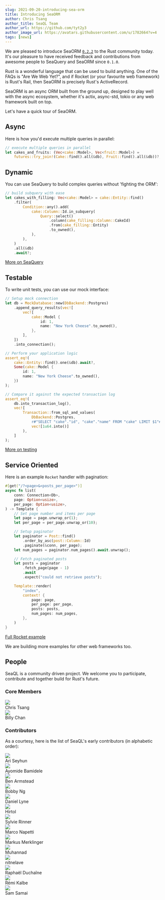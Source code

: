 ```yaml
---
slug: 2021-09-20-introducing-sea-orm
title: Introducing SeaORM
author: Chris Tsang
author_title: SeaQL Team
author_url: https://github.com/tyt2y3
author_image_url: https://avatars.githubusercontent.com/u/1782664?v=4
tags: [news]
---
```


We are pleased to introduce SeaORM [`0.2.2`](https://github.com/SeaQL/sea-orm/releases/tag/0.2.2) to the Rust community today. It's our pleasure to have received feedback and contributions from awesome people to SeaQuery and SeaORM since `0.1.0`.

Rust is a wonderful language that can be used to build anything. One of the FAQs is "Are We Web Yet?", and if Rocket (or your favourite web framework) is Rust's Rail, then SeaORM is precisely Rust's ActiveRecord.

SeaORM is an async ORM built from the ground up, designed to play well with the async ecosystem, whether it's actix, async-std, tokio or any web framework built on top.

Let's have a quick tour of SeaORM.

## Async

Here is how you'd execute multiple queries in parallel:

```rust
// execute multiple queries in parallel
let cakes_and_fruits: (Vec<cake::Model>, Vec<fruit::Model>) =
    futures::try_join!(Cake::find().all(&db), Fruit::find().all(&db))?;
```

## Dynamic

You can use SeaQuery to build complex queries without 'fighting the ORM':

```rust
// build subquery with ease
let cakes_with_filling: Vec<cake::Model> = cake::Entity::find()
    .filter(
        Condition::any().add(
            cake::Column::Id.in_subquery(
                Query::select()
                    .column(cake_filling::Column::CakeId)
                    .from(cake_filling::Entity)
                    .to_owned(),
            ),
        ),
    )
    .all(&db)
    .await?;
```

[More on SeaQuery](https://docs.rs/sea-query/*/sea_query/)

## Testable

To write unit tests, you can use our mock interface:

```rust
// Setup mock connection
let db = MockDatabase::new(DbBackend::Postgres)
    .append_query_results(vec![
        vec![
            cake::Model {
                id: 1,
                name: "New York Cheese".to_owned(),
            },
        ],
    ])
    .into_connection();

// Perform your application logic
assert_eq!(
    cake::Entity::find().one(&db).await?,
    Some(cake::Model {
        id: 1,
        name: "New York Cheese".to_owned(),
    })
);

// Compare it against the expected transaction log
assert_eq!(
    db.into_transaction_log(),
    vec![
        Transaction::from_sql_and_values(
            DbBackend::Postgres,
            r#"SELECT "cake"."id", "cake"."name" FROM "cake" LIMIT $1"#,
            vec![1u64.into()]
        ),
    ]
);
```

[More on testing](https://www.sea-ql.org/SeaORM/docs/write-test/mock)

## Service Oriented

Here is an example `Rocket` handler with pagination:

```rust
#[get("/?<page>&<posts_per_page>")]
async fn list(
    conn: Connection<Db>,
    page: Option<usize>,
    per_page: Option<usize>,
) -> Template {
    // Set page number and items per page
    let page = page.unwrap_or(1);
    let per_page = per_page.unwrap_or(10);

    // Setup paginator
    let paginator = Post::find()
        .order_by_asc(post::Column::Id)
        .paginate(&conn, per_page);
    let num_pages = paginator.num_pages().await.unwrap();

    // Fetch paginated posts
    let posts = paginator
        .fetch_page(page - 1)
        .await
        .expect("could not retrieve posts");

    Template::render(
        "index",
        context! {
            page: page,
            per_page: per_page,
            posts: posts,
            num_pages: num_pages,
        },
    )
}
```

[Full Rocket example](https://github.com/SeaQL/sea-orm/tree/master/examples/rocket_example)

We are building more examples for other web frameworks too.

## People

SeaQL is a community driven project. We welcome you to participate, contribute and together build for Rust's future.

### Core Members

<div class="container">
    <div class="row">
        <div class="col col--3 margin-bottom--md">
            <div class="avatar">
                <a class="avatar__photo-link avatar__photo avatar__photo--sm" href="https://github.com/tyt2y3">
                    <img src="https://avatars.githubusercontent.com/u/1782664?v=4" />
                </a>
                <div class="avatar__intro">
                    <div class="avatar__name">
                        Chris Tsang
                    </div>
                </div>
            </div>
        </div>
        <div class="col col--3 margin-bottom--md">
            <div class="avatar">
                <a class="avatar__photo-link avatar__photo avatar__photo--sm" href="https://github.com/billy1624">
                    <img src="https://avatars.githubusercontent.com/u/30400950?v=4" />
                </a>
                <div class="avatar__intro">
                    <div class="avatar__name">
                        Billy Chan
                    </div>
                </div>
            </div>
        </div>
    </div>
</div>

### Contributors

As a courtesy, here is the list of SeaQL's early contributors (in alphabetic order):

<div class="container">
    <div class="row">
        <div class="col col--3 margin-bottom--md">
            <div class="avatar">
                <a class="avatar__photo-link avatar__photo avatar__photo--sm" href="https://github.com/Acidic9">
                    <img src="https://avatars.githubusercontent.com/u/16362377?v=4" />
                </a>
                <div class="avatar__intro">
                    <div class="avatar__name">
                        Ari Seyhun
                    </div>
                </div>
            </div>
        </div>
        <div class="col col--3 margin-bottom--md">
            <div class="avatar">
                <a class="avatar__photo-link avatar__photo avatar__photo--sm" href="https://github.com/MozarellaMan">
                    <img src="https://avatars.githubusercontent.com/u/48062697?v=4" />
                </a>
                <div class="avatar__intro">
                    <div class="avatar__name">
                        Ayomide Bamidele
                    </div>
                </div>
            </div>
        </div>
        <div class="col col--3 margin-bottom--md">
            <div class="avatar">
                <a class="avatar__photo-link avatar__photo avatar__photo--sm" href="https://github.com/benarmstead">
                    <img src="https://avatars.githubusercontent.com/u/70973680?v=4" />
                </a>
                <div class="avatar__intro">
                    <div class="avatar__name">
                        Ben Armstead
                    </div>
                </div>
            </div>
        </div>
        <div class="col col--3 margin-bottom--md">
            <div class="avatar">
                <a class="avatar__photo-link avatar__photo avatar__photo--sm" href="https://github.com/bobbyng626">
                    <img src="https://avatars.githubusercontent.com/u/67236456?v=4" />
                </a>
                <div class="avatar__intro">
                    <div class="avatar__name">
                        Bobby Ng
                    </div>
                </div>
            </div>
        </div>
        <div class="col col--3 margin-bottom--md">
            <div class="avatar">
                <a class="avatar__photo-link avatar__photo avatar__photo--sm" href="https://github.com/scrblue">
                    <img src="https://avatars.githubusercontent.com/u/1524936?v=4" />
                </a>
                <div class="avatar__intro">
                    <div class="avatar__name">
                        Daniel Lyne
                    </div>
                </div>
            </div>
        </div>
        <div class="col col--3 margin-bottom--md">
            <div class="avatar">
                <a class="avatar__photo-link avatar__photo avatar__photo--sm" href="https://github.com/Hirtol">
                    <img src="https://avatars.githubusercontent.com/u/55356909?v=4" />
                </a>
                <div class="avatar__intro">
                    <div class="avatar__name">
                        Hirtol
                    </div>
                </div>
            </div>
        </div>
        <div class="col col--3 margin-bottom--md">
            <div class="avatar">
                <a class="avatar__photo-link avatar__photo avatar__photo--sm" href="https://github.com/Follpvosten">
                    <img src="https://avatars.githubusercontent.com/u/22855787?v=4" />
                </a>
                <div class="avatar__intro">
                    <div class="avatar__name">
                        Sylvie Rinner
                    </div>
                </div>
            </div>
        </div>
        <div class="col col--3 margin-bottom--md">
            <div class="avatar">
                <a class="avatar__photo-link avatar__photo avatar__photo--sm" href="https://github.com/nappa85">
                    <img src="https://avatars.githubusercontent.com/u/7566389?v=4" />
                </a>
                <div class="avatar__intro">
                    <div class="avatar__name">
                        Marco Napetti
                    </div>
                </div>
            </div>
        </div>
        <div class="col col--3 margin-bottom--md">
            <div class="avatar">
                <a class="avatar__photo-link avatar__photo avatar__photo--sm" href="https://github.com/code-mm">
                    <img src="https://avatars.githubusercontent.com/u/43041831?v=4" />
                </a>
                <div class="avatar__intro">
                    <div class="avatar__name">
                        Markus Merklinger
                    </div>
                </div>
            </div>
        </div>
        <div class="col col--3 margin-bottom--md">
            <div class="avatar">
                <a class="avatar__photo-link avatar__photo avatar__photo--sm" href="https://github.com/MuhannadAlrusayni">
                    <img src="https://avatars.githubusercontent.com/u/14802524?v=4" />
                </a>
                <div class="avatar__intro">
                    <div class="avatar__name">
                        Muhannad
                    </div>
                </div>
            </div>
        </div>
        <div class="col col--3 margin-bottom--md">
            <div class="avatar">
                <a class="avatar__photo-link avatar__photo avatar__photo--sm" href="https://github.com/nitnelave">
                    <img src="https://avatars.githubusercontent.com/u/796633?v=4" />
                </a>
                <div class="avatar__intro">
                    <div class="avatar__name">
                        nitnelave
                    </div>
                </div>
            </div>
        </div>
        <div class="col col--3 margin-bottom--md">
            <div class="avatar">
                <a class="avatar__photo-link avatar__photo avatar__photo--sm" href="https://github.com/duchainer">
                    <img src="https://avatars.githubusercontent.com/u/11084784?v=4" />
                </a>
                <div class="avatar__intro">
                    <div class="avatar__name">
                        Raphaël Duchaîne
                    </div>
                </div>
            </div>
        </div>
        <div class="col col--3 margin-bottom--md">
            <div class="avatar">
                <a class="avatar__photo-link avatar__photo avatar__photo--sm" href="https://github.com/RemiKalbe">
                    <img src="https://avatars.githubusercontent.com/u/8604600?v=4" />
                </a>
                <div class="avatar__intro">
                    <div class="avatar__name">
                        Rémi Kalbe
                    </div>
                </div>
            </div>
        </div>
        <div class="col col--3 margin-bottom--md">
            <div class="avatar">
                <a class="avatar__photo-link avatar__photo avatar__photo--sm" href="https://github.com/samsamai">
                    <img src="https://avatars.githubusercontent.com/u/3764355?v=4" />
                </a>
                <div class="avatar__intro">
                    <div class="avatar__name">
                        Sam Samai
                    </div>
                </div>
            </div>
        </div>
    </div>
</div>
